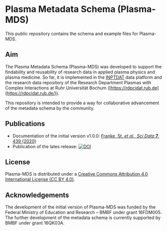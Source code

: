 # Plasma Metadata Schema (Plasma-MDS)
This public repository contains the schema and example files for Plasma-MDS.

## Aim

The Plasma Metadata Schema (Plasma-MDS) was developed to support the findability and reusability of research data in applied plasma physics and plasma medicine. So far, it is implemented in the [INPTDAT](https://www.inptdat.de/) data platform and the research data repository of the Research Department Plasmas with Complex Interactions at Ruhr Universität Bochum ([https://rdpcidat.rub.de](https://rdpcidat.rub.de/)).

This repository is intended to provide a way for collaborative advancement of the metadata schema by the community.

## Publications

* Documentation of the initial version v1.0.0: [Franke, St. *et al.*, *Sci Data* **7**, 439 (2020)](https://rdcu.be/ccqQx)
* Publication of the lates release: 
  [![DOI](https://zenodo.org/badge/326775660.svg)](https://zenodo.org/badge/latestdoi/326775660)

## License

Plasma-MDS is distributed under a [Creative Commons Attribution 4.0 International License (CC BY 4.0)](https://creativecommons.org/licenses/by/4.0/).

## Acknowledgements

The development of the initial version of Plasma-MDS was funded by the Federal Ministry of Education and Research – BMBF under grant 16FDM005. The further development of the metadata schema is currently supported by BMBF under grant 16QK03A. 
